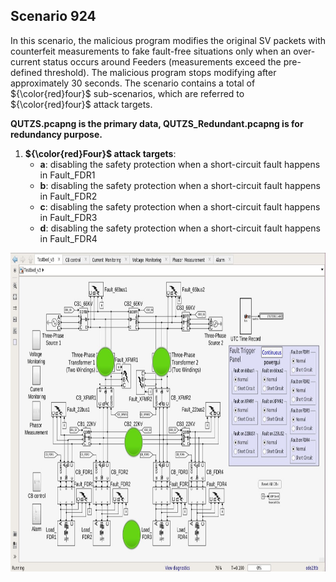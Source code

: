 ## Scenario 924
In this scenario, the malicious program modifies the original SV packets with counterfeit measurements to fake fault-free situations only when an over-current status occurs around Feeders (measurements exceed the pre-defined threshold). The malicious program stops modifying after approximately 30 seconds. The scenario contains a total of ${\color{red}four}$ sub-scenarios, which are referred to ${\color{red}four}$ attack targets.

**QUTZS.pcapng is the primary data, QUTZS_Redundant.pcapng is for redundancy purpose.**

1. **${\color{red}Four}$ attack targets**: 
   - **a**: disabling the safety protection when a short-circuit fault happens in Fault_FDR1
   - **b**: disabling the safety protection when a short-circuit fault happens in Fault_FDR2
   - **c**: disabling the safety protection when a short-circuit fault happens in Fault_FDR3
   - **d**: disabling the safety protection when a short-circuit fault happens in Fault_FDR4

<img src="https://github.com/CSCRC-SCREED/QUT-ZSS-2023-SV/blob/main/Datasets/PrimaryPlant.jpg" alt="" width="800" height="510" />
